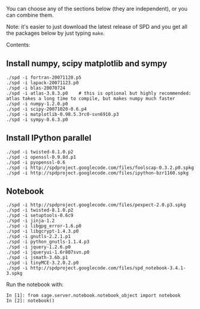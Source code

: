 You can choose any of the sections below (they are independent), or you can combine them.

Note: it's easier to just download the latest release of SPD and you get all the packages below by just typing `make`.

Contents:


## Install numpy, scipy matplotlib and sympy ##

```
./spd -i fortran-20071120.p5
./spd -i lapack-20071123.p0
./spd -i blas-20070724
./spd -i atlas-3.8.3.p0    # this is optional but highly recommended: atlas takes a long time to compile, but makes numpy much faster
./spd -i numpy-1.2.0.p0
./spd -i scipy-20071020-0.6.p4
./spd -i matplotlib-0.98.5.3rc0-svn6910.p3
./spd -i sympy-0.6.3.p0
```

## Install IPython parallel ##

```
./spd -i twisted-8.1.0.p2
./spd -i openssl-0.9.8d.p1
./spd -i pyopenssl-0.6
./spd -i http://spdproject.googlecode.com/files/foolscap-0.3.2.p0.spkg
./spd -i http://spdproject.googlecode.com/files/ipython-bzr1160.spkg
```

## Notebook ##

```
./spd -i http://spdproject.googlecode.com/files/pexpect-2.0.p3.spkg
./spd -i twisted-8.1.0.p2
./spd -i setuptools-0.6c9
./spd -i jinja-1.2
./spd -i libgpg_error-1.6.p0
./spd -i libgcrypt-1.4.3.p0
./spd -i gnutls-2.2.1.p1
./spd -i python_gnutls-1.1.4.p3
./spd -i jquery-1.2.6.p0
./spd -i jqueryui-1.6r807svn.p0
./spd -i jsmath-3.6b.p1
./spd -i tinyMCE-3.2.0.2.p0
./spd -i http://spdproject.googlecode.com/files/spd_notebook-3.4.1-3.spkg
```

Run the notebook with:
```
In [1]: from sage.server.notebook.notebook_object import notebook
In [2]: notebook()
```